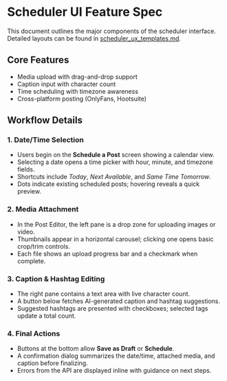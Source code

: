 # Scheduler UI Feature Spec

This document outlines the major components of the scheduler interface. Detailed layouts can be found in [scheduler_ux_templates.md](scheduler_ux_templates.md).

## Core Features
- Media upload with drag-and-drop support
- Caption input with character count
- Time scheduling with timezone awareness
- Cross-platform posting (OnlyFans, Hootsuite)

## Workflow Details

### 1. Date/Time Selection
- Users begin on the **Schedule a Post** screen showing a calendar view.
- Selecting a date opens a time picker with hour, minute, and timezone fields.
- Shortcuts include *Today*, *Next Available*, and *Same Time Tomorrow*.
- Dots indicate existing scheduled posts; hovering reveals a quick preview.

### 2. Media Attachment
- In the Post Editor, the left pane is a drop zone for uploading images or video.
- Thumbnails appear in a horizontal carousel; clicking one opens basic crop/trim controls.
- Each file shows an upload progress bar and a checkmark when complete.

### 3. Caption & Hashtag Editing
- The right pane contains a text area with live character count.
- A button below fetches AI-generated caption and hashtag suggestions.
- Suggested hashtags are presented with checkboxes; selected tags update a total count.

### 4. Final Actions
- Buttons at the bottom allow **Save as Draft** or **Schedule**.
- A confirmation dialog summarizes the date/time, attached media, and caption before finalizing.
- Errors from the API are displayed inline with guidance on next steps.
